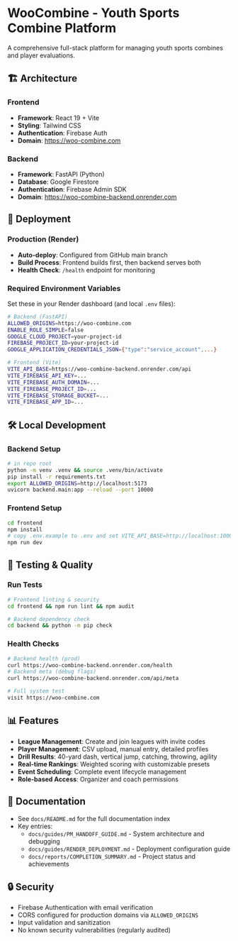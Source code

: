 # WooCombine - Youth Sports Combine Platform

A comprehensive full-stack platform for managing youth sports combines and player evaluations.

## 🏗️ **Architecture**

### **Frontend**
- **Framework**: React 19 + Vite
- **Styling**: Tailwind CSS
- **Authentication**: Firebase Auth
- **Domain**: https://woo-combine.com

### **Backend**
- **Framework**: FastAPI (Python)
- **Database**: Google Firestore
- **Authentication**: Firebase Admin SDK  
- **Domain**: https://woo-combine-backend.onrender.com

## 🚀 **Deployment**

### **Production (Render)**
- **Auto-deploy**: Configured from GitHub main branch
- **Build Process**: Frontend builds first, then backend serves both
- **Health Check**: `/health` endpoint for monitoring

### **Required Environment Variables**
Set these in your Render dashboard (and local `.env` files):

```bash
# Backend (FastAPI)
ALLOWED_ORIGINS=https://woo-combine.com
ENABLE_ROLE_SIMPLE=false
GOOGLE_CLOUD_PROJECT=your-project-id
FIREBASE_PROJECT_ID=your-project-id
GOOGLE_APPLICATION_CREDENTIALS_JSON={"type":"service_account",...}

# Frontend (Vite)
VITE_API_BASE=https://woo-combine-backend.onrender.com/api
VITE_FIREBASE_API_KEY=...
VITE_FIREBASE_AUTH_DOMAIN=...
VITE_FIREBASE_PROJECT_ID=...
VITE_FIREBASE_STORAGE_BUCKET=...
VITE_FIREBASE_APP_ID=...
```

## 🛠️ **Local Development**

### **Backend Setup**
```bash
# in repo root
python -m venv .venv && source .venv/bin/activate
pip install -r requirements.txt
export ALLOWED_ORIGINS=http://localhost:5173
uvicorn backend.main:app --reload --port 10000
```

### **Frontend Setup**  
```bash
cd frontend
npm install
# copy .env.example to .env and set VITE_API_BASE=http://localhost:10000/api
npm run dev
```

## 🧪 **Testing & Quality**

### **Run Tests**
```bash
# Frontend linting & security
cd frontend && npm run lint && npm audit

# Backend dependency check
cd backend && python -m pip check
```

### **Health Checks**
```bash
# Backend health (prod)
curl https://woo-combine-backend.onrender.com/health
# Backend meta (debug flags)
curl https://woo-combine-backend.onrender.com/api/meta

# Full system test
visit https://woo-combine.com
```

## 📊 **Features**

- **League Management**: Create and join leagues with invite codes
- **Player Management**: CSV upload, manual entry, detailed profiles
- **Drill Results**: 40-yard dash, vertical jump, catching, throwing, agility
- **Real-time Rankings**: Weighted scoring with customizable presets
- **Event Scheduling**: Complete event lifecycle management
- **Role-based Access**: Organizer and coach permissions

## 📝 **Documentation**

- See `docs/README.md` for the full documentation index
- Key entries:
  - `docs/guides/PM_HANDOFF_GUIDE.md` - System architecture and debugging
  - `docs/guides/RENDER_DEPLOYMENT.md` - Deployment configuration guide
  - `docs/reports/COMPLETION_SUMMARY.md` - Project status and achievements

## 🔒 **Security**

- Firebase Authentication with email verification
- CORS configured for production domains via `ALLOWED_ORIGINS`
- Input validation and sanitization
- No known security vulnerabilities (regularly audited)

